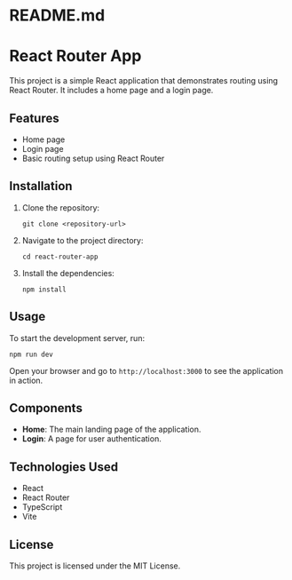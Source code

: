 # README.md

# React Router App

This project is a simple React application that demonstrates routing using React Router. It includes a home page and a login page.

## Features

- Home page
- Login page
- Basic routing setup using React Router

## Installation

1. Clone the repository:
   ```
   git clone <repository-url>
   ```

2. Navigate to the project directory:
   ```
   cd react-router-app
   ```

3. Install the dependencies:
   ```
   npm install
   ```

## Usage

To start the development server, run:
```
npm run dev
```

Open your browser and go to `http://localhost:3000` to see the application in action.

## Components

- **Home**: The main landing page of the application.
- **Login**: A page for user authentication.

## Technologies Used

- React
- React Router
- TypeScript
- Vite

## License

This project is licensed under the MIT License.